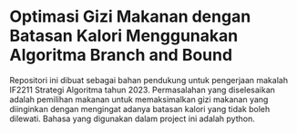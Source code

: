 # Optimasi Gizi Makanan dengan Batasan Kalori Menggunakan Algoritma Branch and Bound

Repositori ini dibuat sebagai bahan pendukung untuk pengerjaan makalah IF2211 Strategi Algoritma tahun 2023. Permasalahan yang diselesaikan adalah pemilihan makanan untuk memaksimalkan gizi makanan yang diinginkan dengan mengingat adanya batasan kalori yang tidak boleh dilewati. Bahasa yang digunakan dalam project ini adalah python. 
